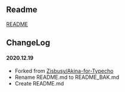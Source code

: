 ## Readme

[README](README_BAK.md)

## ChangeLog

#### 2020.12.19
* Forked from [Zisbusy/Akina-for-Typecho](https://github.com/Zisbusy/Akina-for-Typecho)
* Rename README.md to README_BAK.md
* Create README.md
